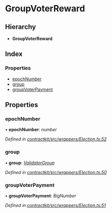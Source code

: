 # GroupVoterReward

## Hierarchy

* **GroupVoterReward**

## Index

### Properties

* [epochNumber]()
* [group]()
* [groupVoterPayment]()

## Properties

### epochNumber

• **epochNumber**: _number_

_Defined in_ [_contractkit/src/wrappers/Election.ts:52_](https://github.com/celo-org/celo-monorepo/blob/master/packages/contractkit/src/wrappers/Election.ts#L52)

### group

• **group**: [_ValidatorGroup_]()

_Defined in_ [_contractkit/src/wrappers/Election.ts:50_](https://github.com/celo-org/celo-monorepo/blob/master/packages/contractkit/src/wrappers/Election.ts#L50)

### groupVoterPayment

• **groupVoterPayment**: _BigNumber_

_Defined in_ [_contractkit/src/wrappers/Election.ts:51_](https://github.com/celo-org/celo-monorepo/blob/master/packages/contractkit/src/wrappers/Election.ts#L51)


